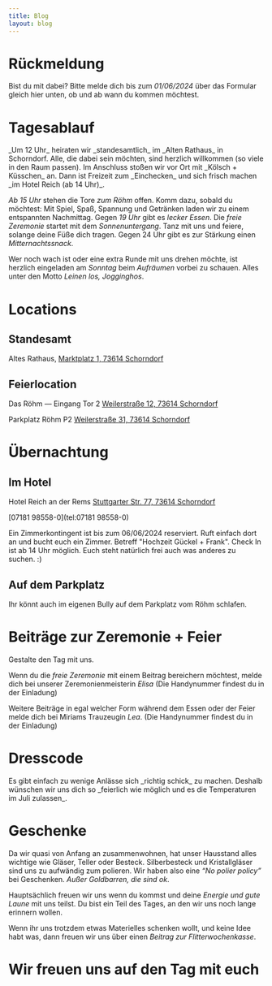 ```yaml
---
title: Blog
layout: blog
---
```


<h1 id="ruckmeldung">Rückmeldung</h1>

Bist du mit dabei?
Bitte melde dich bis zum _01/06/2024_ über das Formular gleich hier unten, ob und ab wann du kommen möchtest.

<div data-tf-live="01HTSG1V3S22WZW547X0ZCFSJ9"></div><script src="//embed.typeform.com/next/embed.js"></script>


<h1 id="tagesablauf">Tagesablauf</h1>
_Um 12 Uhr_ heiraten wir _standesamtlich_ im _Alten Rathaus_ in Schorndorf. Alle, die dabei sein möchten, sind herzlich 
willkommen (so viele in den Raum passen). Im Anschluss stoßen wir vor Ort mit _Kölsch + Küsschen_ an. Dann ist Freizeit zum _Einchecken_ und sich frisch machen _im Hotel Reich (ab 14 Uhr)_. 

_Ab 15 Uhr_ stehen die Tore _zum Röhm_ offen. Komm dazu, sobald du möchtest: Mit Spiel, Spaß, Spannung und Getränken laden wir zu einem entspannten Nachmittag. Gegen _19 Uhr_ gibt es _lecker Essen_. Die _freie Zeremonie_ startet mit dem _Sonnenuntergang_. Tanz mit uns und feiere, solange deine Füße dich tragen. Gegen 24 Uhr gibt es zur Stärkung einen _Mitternachtssnack_.

Wer noch wach ist oder eine extra Runde mit uns drehen möchte, ist herzlich eingeladen am _Sonntag_ beim _Aufräumen_ vorbei zu schauen. Alles unter den Motto _Leinen los, Jogginghos_.

<h1 id="locations">Locations</h1>

## Standesamt
Altes Rathaus, 
[Marktplatz 1, 73614 Schorndorf](https://maps.app.goo.gl/8TYHGyMhZABj9CQ9A)

## Feierlocation
Das Röhm — Eingang Tor 2
[Weilerstraße 12, 73614 Schorndorf](https://maps.app.goo.gl/yTGNwaZEJ2o4fisJ6)

Parkplatz Röhm P2
[Weilerstraße 31, 73614 Schorndorf](https://maps.app.goo.gl/TfSSNpUWWHLBR9ZZ7)


<h1 id="ubernachtung">Übernachtung</h1>

## Im Hotel
Hotel Reich an der Rems
[Stuttgarter Str. 77, 73614 Schorndorf](https://maps.app.goo.gl/eSFm64yzwBSQ5BZB8)

[07181 98558-0](tel:07181 98558-0)

Ein Zimmerkontingent ist bis zum 06/06/2024 reserviert. Ruft einfach dort an und bucht euch ein Zimmer. Betreff "Hochzeit Gückel + Frank". Check In ist ab 14 Uhr möglich.
Euch steht natürlich frei auch was anderes zu suchen. :)

## Auf dem Parkplatz
Ihr könnt auch im eigenen Bully auf dem Parkplatz vom Röhm schlafen.


<h1 id="beitrage">Beiträge zur Zeremonie + Feier</h1>
Gestalte den Tag mit uns.

Wenn du die _freie Zeremonie_ mit einem Beitrag bereichern möchtest, melde dich bei unserer Zeremonienmeisterin _Elisa_ (Die Handynummer findest du in der Einladung)

Weitere Beiträge in egal welcher Form während dem Essen oder der Feier melde dich bei Miriams Trauzeugin _Lea_. (Die Handynummer findest du in der Einladung)

<h1 id="dresscode">Dresscode</h1>
Es gibt einfach zu wenige Anlässe sich _richtig schick_ zu machen. Deshalb wünschen wir uns dich so _feierlich wie möglich und es die Temperaturen im Juli zulassen_.

<h1 id="geschenke">Geschenke</h1>

Da wir quasi von Anfang an zusammenwohnen, hat unser Hausstand alles wichtige wie Gläser, Teller oder Besteck. Silberbesteck und Kristallgläser sind uns zu aufwändig zum polieren. Wir haben also eine _“No polier policy”_ bei Geschenken. _Außer Goldbarren, die sind ok_.
    
Hauptsächlich freuen wir uns wenn du kommst und deine _Energie und gute Laune_ mit uns teilst. Du bist ein Teil des Tages, an den wir uns noch lange erinnern wollen.
    
Wenn ihr uns trotzdem etwas Materielles schenken wollt, und keine Idee habt was, dann freuen wir uns über einen _Beitrag zur Flitterwochenkasse_.

# Wir freuen uns auf den Tag mit euch
